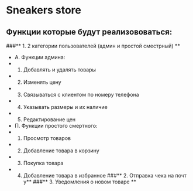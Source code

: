 # **Sneakers store**
## Функции которые будут реализововаться:
###** 1. 2 категории пользователей (админ и простой сместрный) **  
  - А. Функции админа:
   - 1. Добавлять и удалять товары
   - 2. Изменять цену
   - 3. Связываться с клиентом по номеру телефона
   - 4. Указывать размеры и их наличие
   - 5. Редактирование цен
  - П. Функции простого смертного:
   - 1. Просмотр товаров
   - 2. Добавление товара в корзину
   - 3. Покупка товара 
   - 4. Добавление товара в избранное 
###** 2. Отправка чека на почт у**
###** 3. Уведомления о новом товаре ** 
